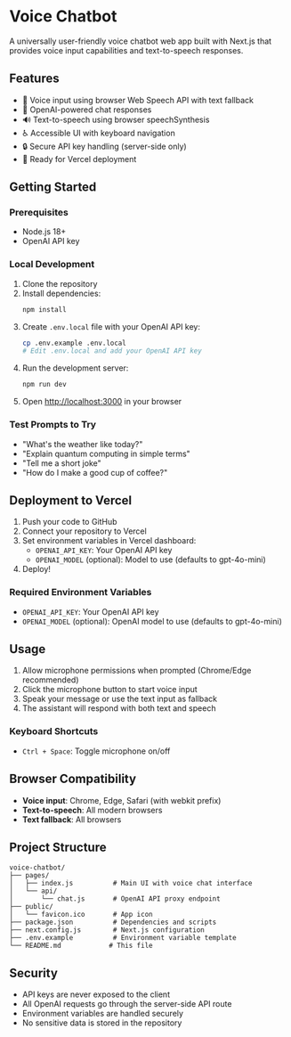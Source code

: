 # Voice Chatbot

A universally user-friendly voice chatbot web app built with Next.js that provides voice input capabilities and text-to-speech responses.

## Features

- 🎤 Voice input using browser Web Speech API with text fallback
- 💬 OpenAI-powered chat responses 
- 🔊 Text-to-speech using browser speechSynthesis
- ♿ Accessible UI with keyboard navigation
- 🔒 Secure API key handling (server-side only)
- 🚀 Ready for Vercel deployment

## Getting Started

### Prerequisites

- Node.js 18+ 
- OpenAI API key

### Local Development

1. Clone the repository
2. Install dependencies:
   ```bash
   npm install
   ```
3. Create `.env.local` file with your OpenAI API key:
   ```bash
   cp .env.example .env.local
   # Edit .env.local and add your OpenAI API key
   ```
4. Run the development server:
   ```bash
   npm run dev
   ```
5. Open [http://localhost:3000](http://localhost:3000) in your browser

### Test Prompts to Try

- "What's the weather like today?"
- "Explain quantum computing in simple terms"
- "Tell me a short joke"
- "How do I make a good cup of coffee?"

## Deployment to Vercel

1. Push your code to GitHub
2. Connect your repository to Vercel
3. Set environment variables in Vercel dashboard:
   - `OPENAI_API_KEY`: Your OpenAI API key
   - `OPENAI_MODEL` (optional): Model to use (defaults to gpt-4o-mini)
4. Deploy!

### Required Environment Variables

- `OPENAI_API_KEY`: Your OpenAI API key
- `OPENAI_MODEL` (optional): OpenAI model to use (defaults to gpt-4o-mini)

## Usage

1. Allow microphone permissions when prompted (Chrome/Edge recommended)
2. Click the microphone button to start voice input
3. Speak your message or use the text input as fallback
4. The assistant will respond with both text and speech

### Keyboard Shortcuts

- `Ctrl + Space`: Toggle microphone on/off

## Browser Compatibility

- **Voice input**: Chrome, Edge, Safari (with webkit prefix)
- **Text-to-speech**: All modern browsers
- **Text fallback**: All browsers

## Project Structure

```
voice-chatbot/
├── pages/
│   ├── index.js          # Main UI with voice chat interface
│   └── api/
│       └── chat.js       # OpenAI API proxy endpoint
├── public/
│   └── favicon.ico       # App icon
├── package.json          # Dependencies and scripts
├── next.config.js        # Next.js configuration
├── .env.example          # Environment variable template
└── README.md            # This file
```

## Security

- API keys are never exposed to the client
- All OpenAI requests go through the server-side API route
- Environment variables are handled securely
- No sensitive data is stored in the repository